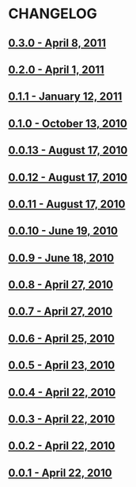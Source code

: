 # CHANGELOG

## [0.3.0 - April 8, 2011](https://github.com/intridea/oauth2/compare/v0.2.0...v0.3.0)

## [0.2.0 - April 1, 2011](https://github.com/intridea/oauth2/compare/v0.1.1...v0.2.0)

## [0.1.1 - January 12, 2011](https://github.com/intridea/oauth2/compare/v0.1.0...v0.1.1)

## [0.1.0 - October 13, 2010](https://github.com/intridea/oauth2/compare/v0.0.13...v0.1.0)

## [0.0.13 - August 17, 2010](https://github.com/intridea/oauth2/compare/v0.0.12...v0.0.13)

## [0.0.12 - August 17, 2010](https://github.com/intridea/oauth2/compare/v0.0.11...v0.0.12)

## [0.0.11 - August 17, 2010](https://github.com/intridea/oauth2/compare/v0.0.10...v0.0.11)

## [0.0.10 - June 19, 2010](https://github.com/intridea/oauth2/compare/v0.0.9...v0.0.10)

## [0.0.9 - June 18, 2010](https://github.com/intridea/oauth2/compare/v0.0.8...v0.0.9)

## [0.0.8 - April 27, 2010](https://github.com/intridea/oauth2/compare/v0.0.7...v0.0.8)

## [0.0.7 - April 27, 2010](https://github.com/intridea/oauth2/compare/v0.0.6...v0.0.7)

## [0.0.6 - April 25, 2010](https://github.com/intridea/oauth2/compare/v0.0.5...v0.0.6)

## [0.0.5 - April 23, 2010](https://github.com/intridea/oauth2/compare/v0.0.4...v0.0.5)

## [0.0.4 - April 22, 2010](https://github.com/intridea/oauth2/compare/v0.0.3...v0.0.4)

## [0.0.3 - April 22, 2010](https://github.com/intridea/oauth2/compare/v0.0.2...v0.0.3)

## [0.0.2 - April 22, 2010](https://github.com/intridea/oauth2/compare/v0.0.1...v0.0.2)

## [0.0.1 - April 22, 2010](https://github.com/intridea/oauth2/compare/311d9f42e52b832119170d90e818f0f0b0078851...v0.0.1)
